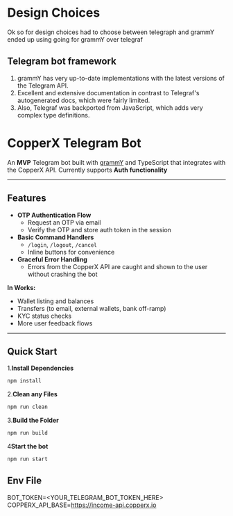 # Design Choices
Ok so for design choices had to choose between telegraph and grammY ended up using going for grammY over telegraf 
## Telegram bot framework

1. grammY has very up-to-date implementations with the latest versions of the Telegram API.
2. Excellent and extensive documentation in contrast to Telegraf's autogenerated docs, which were fairly limited.
3. Also, Telegraf was backported from JavaScript, which adds very complex type definitions.

# CopperX Telegram Bot

An **MVP** Telegram bot built with [grammY](https://grammy.dev/) and TypeScript that integrates with the CopperX API. 
Currently supports **Auth functionality**

---

## Features

- **OTP Authentication Flow**  
  - Request an OTP via email  
  - Verify the OTP and store auth token in the session  
- **Basic Command Handlers**  
  - `/login`, `/logout`, `/cancel`  
  - Inline buttons for convenience  
- **Graceful Error Handling**  
  - Errors from the CopperX API are caught and shown to the user without crashing the bot

**In Works:**
- Wallet listing and balances
- Transfers (to email, external wallets, bank off-ramp)
- KYC status checks
- More user feedback flows

---

## Quick Start

1.**Install Dependencies** 

```bash
npm install
```
2.**Clean any Files**
```bash
npm run clean
```
3.**Build the Folder**
```bash
npm run build 
```
4**Start the bot**
```bash
npm run start
```
## Env File 
BOT_TOKEN=<YOUR_TELEGRAM_BOT_TOKEN_HERE> 
COPPERX_API_BASE=https://income-api.copperx.io

